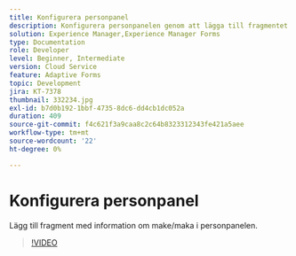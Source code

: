 ```yaml
---
title: Konfigurera personpanel
description: Konfigurera personpanelen genom att lägga till fragmentet med information om make/maka.
solution: Experience Manager,Experience Manager Forms
type: Documentation
role: Developer
level: Beginner, Intermediate
version: Cloud Service
feature: Adaptive Forms
topic: Development
jira: KT-7378
thumbnail: 332234.jpg
exl-id: b7d0b192-1bbf-4735-8dc6-dd4cb1dc052a
duration: 409
source-git-commit: f4c621f3a9caa8c2c64b8323312343fe421a5aee
workflow-type: tm+mt
source-wordcount: '22'
ht-degree: 0%

---
```


# Konfigurera personpanel

Lägg till fragment med information om make/maka i personpanelen.

>[!VIDEO](https://video.tv.adobe.com/v/332234?quality=12&learn=on)

